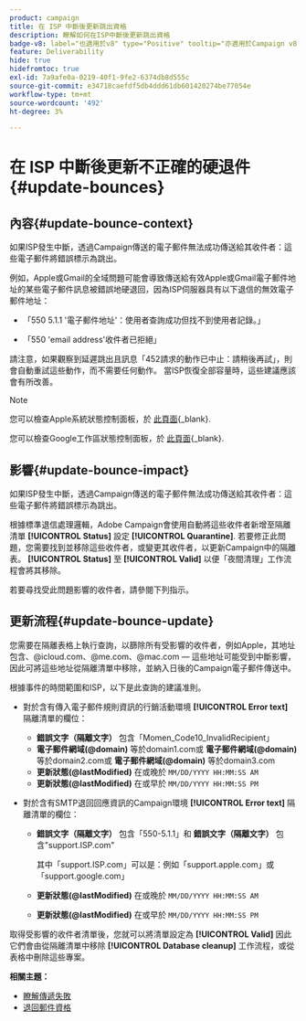 ```yaml
---
product: campaign
title: 在 ISP 中斷後更新跳出資格
description: 瞭解如何在ISP中斷後更新跳出資格
badge-v8: label="也適用於v8" type="Positive" tooltip="亦適用於Campaign v8"
feature: Deliverability
hide: true
hidefromtoc: true
exl-id: 7a9afe0a-0219-40f1-9fe2-6374db8d555c
source-git-commit: e34718caefdf5db4ddd61db601420274be77054e
workflow-type: tm+mt
source-wordcount: '492'
ht-degree: 3%

---
```


# 在 ISP 中斷後更新不正確的硬退件 {#update-bounces}



## 內容{#update-bounce-context}

如果ISP發生中斷，透過Campaign傳送的電子郵件無法成功傳送給其收件者：這些電子郵件將錯誤標示為跳出。

例如，Apple或Gmail的全域問題可能會導致傳送給有效Apple或Gmail電子郵件地址的某些電子郵件訊息被錯誤地硬退回，因為ISP伺服器具有以下退信的無效電子郵件地址：

* 「550 5.1.1 &#39;電子郵件地址&#39;：使用者查詢成功但找不到使用者記錄。」

* 「550 &#39;email address&#39;收件者已拒絕」

請注意，如果觀察到延遲跳出且訊息「452請求的動作已中止：請稍後再試」，則會自動重試這些動作，而不需要任何動作。 當ISP恢復全部容量時，這些建議應該會有所改善。

>[!NOTE]
>
>您可以檢查Apple系統狀態控制面板，於 [此頁面](https://www.apple.com/support/systemstatus/){_blank}.
>
>您可以檢查Google工作區狀態控制面板，於 [此頁面](https://www.google.com/appsstatus#hl=en&amp;v=status){_blank}.
>

## 影響{#update-bounce-impact}

如果ISP發生中斷，透過Campaign傳送的電子郵件無法成功傳送給其收件者：這些電子郵件將錯誤標示為跳出。

根據標準退信處理邏輯，Adobe Campaign會使用自動將這些收件者新增至隔離清單 **[!UICONTROL Status]** 設定 **[!UICONTROL Quarantine]**. 若要修正此問題，您需要找到並移除這些收件者，或變更其收件者，以更新Campaign中的隔離表。 **[!UICONTROL Status]** 至 **[!UICONTROL Valid]** 以便「夜間清理」工作流程會將其移除。

若要尋找受此問題影響的收件者，請參閱下列指示。

## 更新流程{#update-bounce-update}

您需要在隔離表格上執行查詢，以篩除所有受影響的收件者，例如Apple，其地址包含、@icloud.com、@me.com、@mac.com — 這些地址可能受到中斷影響，因此可將這些地址從隔離清單中移除，並納入日後的Campaign電子郵件傳送中。

根據事件的時間範圍和ISP，以下是此查詢的建議准則。

* 對於含有傳入電子郵件規則資訊的行銷活動環境 **[!UICONTROL Error text]** 隔離清單的欄位：

   * **錯誤文字（隔離文字）** 包含「Momen_Code10_InvalidRecipient」
   * **電子郵件網域(@domain)** 等於domain1.com或 **電子郵件網域(@domain)** 等於domain2.com或 **電子郵件網域(@domain)** 等於domain3.com
   * **更新狀態(@lastModified)** 在或晚於 `MM/DD/YYYY HH:MM:SS AM`
   * **更新狀態(@lastModified)** 在或早於 `MM/DD/YYYY HH:MM:SS PM`

* 對於含有SMTP退回回應資訊的Campaign環境 **[!UICONTROL Error text]** 隔離清單的欄位：

   * **錯誤文字（隔離文字）** 包含「550-5.1.1」和 **錯誤文字（隔離文字）** 包含&quot;support.ISP.com&quot;

     其中「support.ISP.com」可以是：例如「support.apple.com」或「support.google.com」

   * **更新狀態(@lastModified)** 在或晚於 `MM/DD/YYYY HH:MM:SS AM`
   * **更新狀態(@lastModified)** 在或早於  `MM/DD/YYYY HH:MM:SS PM`


取得受影響的收件者清單後，您就可以將清單設定為 **[!UICONTROL Valid]** 因此它們會由從隔離清單中移除 **[!UICONTROL Database cleanup]** 工作流程，或從表格中刪除這些專案。

**相關主題：**
* [瞭解傳遞失敗](understanding-delivery-failures.md)
* [退回郵件資格](understanding-delivery-failures.md#bounce-mail-qualification)
